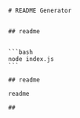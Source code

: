 
    # README Generator


    ## readme 

    
    ```bash
    node index.js
    ```

    ## readme

    readme

    ##